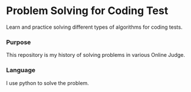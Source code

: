 # Problem Solving for Coding Test
Learn and practice solving different types of algorithms for coding tests.

### Purpose
This repository is my history of solving problems in various Online Judge. 

### Language
I use python to solve the problem.
